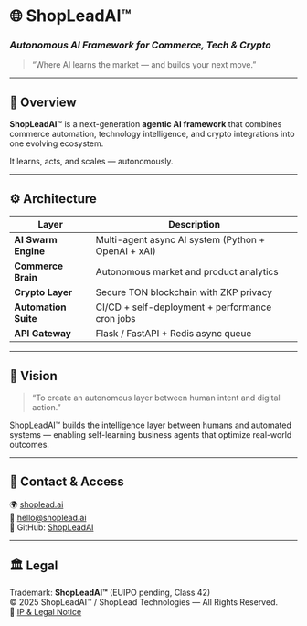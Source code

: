 # 🌐 ShopLeadAI™
### _Autonomous AI Framework for Commerce, Tech & Crypto_

> “Where AI learns the market — and builds your next move.”

---

## 🧩 Overview

**ShopLeadAI™** is a next-generation **agentic AI framework** that combines commerce automation, technology intelligence, and crypto integrations into one evolving ecosystem.

It learns, acts, and scales — autonomously.

---

## ⚙️ Architecture

| Layer | Description |
|--------|--------------|
| **AI Swarm Engine** | Multi-agent async AI system (Python + OpenAI + xAI) |
| **Commerce Brain** | Autonomous market and product analytics |
| **Crypto Layer** | Secure TON blockchain with ZKP privacy |
| **Automation Suite** | CI/CD + self-deployment + performance cron jobs |
| **API Gateway** | Flask / FastAPI + Redis async queue |

---

## 🧠 Vision

> “To create an autonomous layer between human intent and digital action.”

ShopLeadAI™ builds the intelligence layer between humans and automated systems — enabling self-learning business agents that optimize real-world outcomes.

---

## 🧩 Contact & Access

🌍 [shoplead.ai](https://shoplead.ai)  
📧 [hello@shoplead.ai](mailto:hello@shoplead.ai)  
🐙 GitHub: [ShopLeadAI](https://github.com/ShopLeadAI)  

---

## 🏛️ Legal
Trademark: **ShopLeadAI™** (EUIPO pending, Class 42)  
© 2025 ShopLeadAI™ / ShopLead Technologies — All Rights Reserved.  
📘 [IP & Legal Notice](./IP_AND_LEGAL.md)
